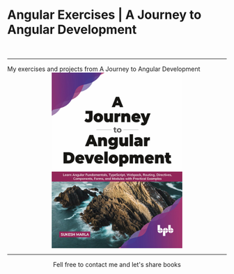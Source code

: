 # Angular Exercises | A Journey to Angular Development

<br/>
<hr>
My exercises and projects from A Journey to Angular Development

<div align="center">
<img width="300" alt="GIF" align="center" src="../assets/journey-to-angular-development.png">
<br/>

<hr>
Fell free to contact me and let's share books
